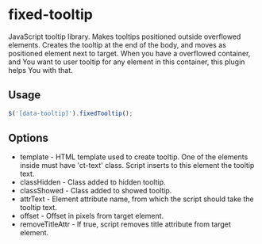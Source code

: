 # fixed-tooltip
JavaScript tooltip library. Makes tooltips positioned outside overflowed elements. Creates the tooltip at the end of the body, and moves as positioned element next to target. When you have a overflowed container, and You want to user tooltip for any element in this container, this plugin helps You with that.

## Usage

```js
$('[data-tooltip]').fixedTooltip();
```
## Options

- template - HTML template used to create tooltip. One of the elements inside must have 'ct-text' class. Script inserts to this element the tooltip text.
- classHidden - Class added to hidden tooltip.
- classShowed - Class added to showed tooltip.
- attrText - Element attribute name, from which the script should take the tooltip text.
- offset - Offset in pixels from target element.
- removeTitleAttr - If true, script removes title attribute from target element.
